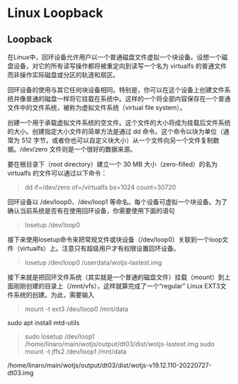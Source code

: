 # Linux Loopback

## Loopback

在Linux中，回环设备允许用户以一个普通磁盘文件虚拟一个块设备。设想一个磁盘设备，对它的所有读写操作都将被重定向到读写一个名为 virtualfs 的普通文件而非操作实际磁盘或分区的轨道和扇区。

回环设备的使用与其它任何块设备相同。特别是，你可以在这个设备上创建文件系统并像普通的磁盘一样将它挂载在系统中。这样的一个将全部内容保存在一个普通文件中的文件系统，被称为虚拟文件系统（virtual file system）。

创建一个用于承载虚拟文件系统的空文件。这个文件的大小将成为挂载后文件系统的大小。创建指定大小文件的简单方法是通过 dd 命令。这个命令以块为单位（通常为 512 字节，或者你也可以自定义块大小）从一个文件向另一个文件复制数据。/dev/zero 文件则是一个很好的数据来源。

要在根目录下（root directory）建立一个 30 MB 大小（zero-filled）的名为 virtualfs 的文件可以通过以下命令：

> dd if=/dev/zero of=/virtualfs bs=1024 count=30720

回环设备以 /dev/loop0、/dev/loop1 等命名。每个设备可虚拟一个块设备。为了确认当前系统是否有在使用回环设备，你需要使用下面的语句

> losetup /dev/loop0

接下来使用losetup命令来把常规文件或块设备（/dev/loop0）关联到一个loop文件（virtualfs）上。注意只有超级用户才有权限设置回环设备。

> losetup /dev/loop0 /userdata/wotjs-lastest.img


接下来就是把回环文件系统（其实就是一个普通的磁盘文件）挂载（mount）到上面刚刚创建的目录上（/mnt/vfs），这样就算完成了一个“regular” Linux EXT3文件系统的创建。为此，需要输入

> mount -t ext3 /dev/loop0 /mnt/data


sudo apt install mtd-utils


> sudo losetup /dev/loop1 /home/linaro/main/wotjs/output/dt03/dist/wotjs-lastest.img
> sudo mount -t jffs2 /dev/loop1 /mnt/data

/home/linaro/main/wotjs/output/dt03/dist/wotjs-v19.12.110-20220727-dt03.img
